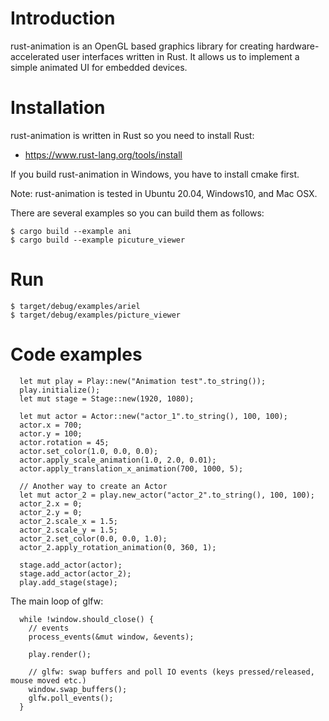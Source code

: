 # Introduction
rust-animation is an OpenGL based graphics library for creating hardware-accelerated user interfaces written in Rust.
It allows us to implement a simple animated UI for embedded devices.

# Installation
rust-animation is written in Rust so you need to install Rust:
* https://www.rust-lang.org/tools/install

If you build rust-animation in Windows, you have to install cmake first.

Note: rust-animation is tested in Ubuntu 20.04, Windows10, and Mac OSX.

There are several examples so you can build them as follows:

```
$ cargo build --example ani
$ cargo build --example picuture_viewer
```

# Run
```
$ target/debug/examples/ariel
$ target/debug/examples/picture_viewer
```

# Code examples
```
  let mut play = Play::new("Animation test".to_string());
  play.initialize();
  let mut stage = Stage::new(1920, 1080);

  let mut actor = Actor::new("actor_1".to_string(), 100, 100);
  actor.x = 700;
  actor.y = 100;
  actor.rotation = 45;
  actor.set_color(1.0, 0.0, 0.0);
  actor.apply_scale_animation(1.0, 2.0, 0.01);
  actor.apply_translation_x_animation(700, 1000, 5);

  // Another way to create an Actor
  let mut actor_2 = play.new_actor("actor_2".to_string(), 100, 100);
  actor_2.x = 0;
  actor_2.y = 0;
  actor_2.scale_x = 1.5;
  actor_2.scale_y = 1.5;
  actor_2.set_color(0.0, 0.0, 1.0);
  actor_2.apply_rotation_animation(0, 360, 1);

  stage.add_actor(actor);
  stage.add_actor(actor_2);
  play.add_stage(stage);
```

The main loop of glfw:
```
  while !window.should_close() {
    // events
    process_events(&mut window, &events);

    play.render();

    // glfw: swap buffers and poll IO events (keys pressed/released, mouse moved etc.)
    window.swap_buffers();
    glfw.poll_events();
  }
```
